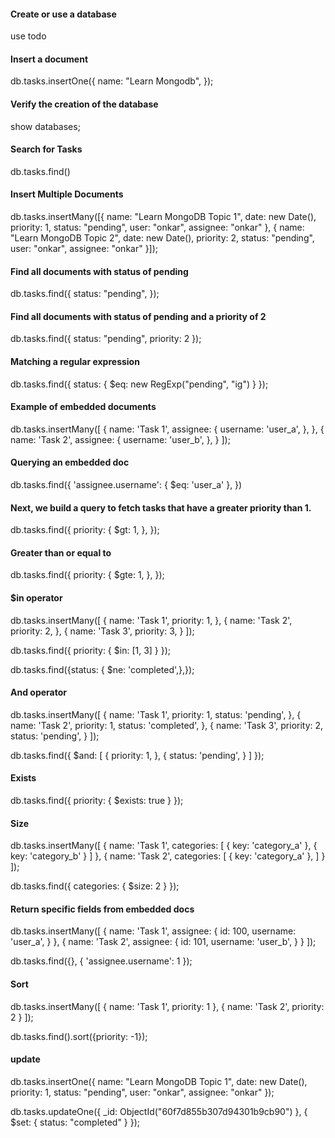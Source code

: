 #### Create or use a database
use todo

#### Insert a document
db.tasks.insertOne({
    name: "Learn Mongodb",
});

#### Verify the creation of the database
show databases;

#### Search for Tasks
db.tasks.find()

#### Insert Multiple Documents
db.tasks.insertMany([{
    name: "Learn MongoDB Topic 1",
    date: new Date(),
    priority: 1,
    status: "pending",
    user: "onkar",
    assignee: "onkar"
}, {
    name: "Learn MongoDB Topic 2",
    date: new Date(),
    priority: 2,
    status: "pending",
    user: "onkar",
    assignee: "onkar"
}]);


#### Find all documents with status of pending
db.tasks.find({
    status: "pending",
});

#### Find all documents with status of pending and a priority of 2

db.tasks.find({
    status: "pending",
    priority: 2
});



#### Matching a regular expression

db.tasks.find({ 
    status: { 
        $eq: new RegExp("pending", "ig")
    } 
});

#### Example of embedded documents

db.tasks.insertMany([
  {
      name: 'Task 1',
      assignee: {
        username: 'user_a',
      },
  },
  {
      name: 'Task 2',
      assignee: {
            username: 'user_b',
      },
  }
]);

#### Querying an embedded doc
db.tasks.find({
    'assignee.username': { $eq: 'user_a' },
})

#### Next, we build a query to fetch tasks that have a greater priority than 1.

db.tasks.find({
    priority: {
        $gt: 1,
    },
});

#### Greater than or equal to
db.tasks.find({
    priority: {
        $gte: 1,
    },
});


#### $in operator
db.tasks.insertMany([
{
      name: 'Task 1',
      priority: 1,
},
{
      name: 'Task 2',
      priority: 2,
},
{
      name: 'Task 3',
      priority: 3,
}
]);

db.tasks.find({
    priority: {
        $in: [1, 3]
    }
});


db.tasks.find({status: { $ne: 'completed',},});


#### And operator

db.tasks.insertMany([
{
  name: 'Task 1',
  priority: 1,
  status: 'pending',
},
{
  name: 'Task 2',
  priority: 1,
  status: 'completed',
},
{
  name: 'Task 3',
  priority: 2,
  status: 'pending',
}
]);


db.tasks.find({
    $and: [
        {
            priority: 1,
        },
        {
            status: 'pending',
        }
    ]
});

#### Exists

db.tasks.find({
    priority: {
        $exists: true
    }
});

#### Size

db.tasks.insertMany([
{
  name: 'Task 1',
  categories: [
  {
      key: 'category_a'
  },
  {
      key: 'category_b'
  }
  ]
},
{
  name: 'Task 2',
  categories: [
  {
      key: 'category_a'
  },
  ]
}
]);

db.tasks.find({
    categories: {
        $size: 2
    }
});


#### Return specific fields from embedded docs

db.tasks.insertMany([
{
  name: 'Task 1',
  assignee: {
      id: 100,
      username: 'user_a',
  }
},
{
  name: 'Task 2',
  assignee: {
      id: 101,
      username: 'user_b',
  }
}
]);

db.tasks.find({}, {
    'assignee.username': 1
});

#### Sort
db.tasks.insertMany([
{
  name: 'Task 1',
  priority: 1
},
{
  name: 'Task 2',
  priority: 2
}
]);

db.tasks.find().sort({priority: -1});


#### update

db.tasks.insertOne({
  name: "Learn MongoDB Topic 1",
  date: new Date(),
  priority: 1,
  status: "pending",
  user: "onkar",
  assignee: "onkar"
});

db.tasks.updateOne({
   _id: ObjectId("60f7d855b307d94301b9cb90")
}, {
       $set: {
       status: "completed"
   }
});

